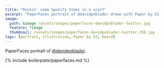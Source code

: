```yaml
---
title: "Rockin' some Spotify tunes in a scarf"
excerpt: "PaperFaces portrait of @davidpoblador drawn with Paper by 53 on an iPad."
image: 
  path: &image /assets/images/paperfaces-davidpoblador-twitter.jpg 
  feature: *image
  thumbnail: /assets/images/paperfaces-davidpoblador-twitter-150.jpg
tags: [portrait, illustration, Paper by 53, beard]
---
```


PaperFaces portrait of [@davidpoblador](http://twitter.com/davidpoblador).

{% include boilerplate/paperfaces.md %}
